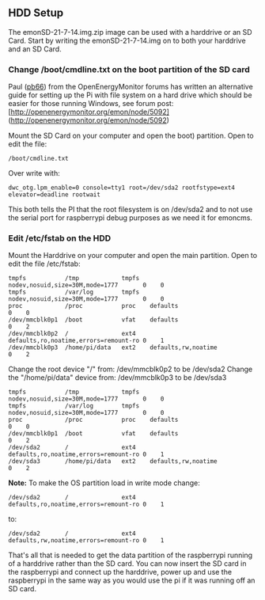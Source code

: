 ## HDD Setup

The emonSD-21-7-14.img.zip image can be used with a harddrive or an SD Card. Start by writing the emonSD-21-7-14.img on to both your harddrive and an SD Card.

### Change /boot/cmdline.txt on the boot partition of the SD card

Paul ([pb66](http://openenergymonitor.org/emon/user/4440)) from the OpenEnergyMonitor forums has written an alternative guide for setting up the Pi with file system on a hard drive which should be easier for those running Windows, see forum post: [http://openenergymonitor.org/emon/node/5092] (http://openenergymonitor.org/emon/node/5092)

Mount the SD Card on your computer and open the boot) partition. Open to edit the file:

    /boot/cmdline.txt

Over write with:

    dwc_otg.lpm_enable=0 console=tty1 root=/dev/sda2 rootfstype=ext4 elevator=deadline rootwait

This both tells the PI that the root filesystem is on /dev/sda2 and to not use the serial port for raspberrypi debug purposes as we need it for emoncms.

### Edit /etc/fstab on the HDD

Mount the Harddrive on your computer and open the main partition. Open to edit the file /etc/fstab:
 
    tmpfs           /tmp            tmpfs   nodev,nosuid,size=30M,mode=1777       0    0
    tmpfs           /var/log        tmpfs   nodev,nosuid,size=30M,mode=1777       0    0
    proc            /proc           proc    defaults                              0    0
    /dev/mmcblk0p1  /boot           vfat    defaults                              0    2
    /dev/mmcblk0p2  /               ext4    defaults,ro,noatime,errors=remount-ro 0    1
    /dev/mmcblk0p3  /home/pi/data   ext2    defaults,rw,noatime                   0    2

Change the root device "/" from: /dev/mmcblk0p2 to be /dev/sda2
Change the "/home/pi/data" device from: /dev/mmcblk0p3 to be /dev/sda3

    tmpfs           /tmp            tmpfs   nodev,nosuid,size=30M,mode=1777       0    0
    tmpfs           /var/log        tmpfs   nodev,nosuid,size=30M,mode=1777       0    0
    proc            /proc           proc    defaults                              0    0
    /dev/mmcblk0p1  /boot           vfat    defaults                              0    2
    /dev/sda2       /               ext4    defaults,ro,noatime,errors=remount-ro 0    1
    /dev/sda3       /home/pi/data   ext2    defaults,rw,noatime                   0    2

**Note:** To make the OS partition load in write mode change:

    /dev/sda2       /               ext4    defaults,ro,noatime,errors=remount-ro 0    1

to:

    /dev/sda2       /               ext4    defaults,rw,noatime,errors=remount-ro 0    1

That's all that is needed to get the data partition of the raspberrypi running of a harddrive rather than the SD card. You can now insert the SD card in the raspberrypi and connect up the harddrive, power up and use the raspberrypi in the same way as you would use the pi if it was running off an SD card.
